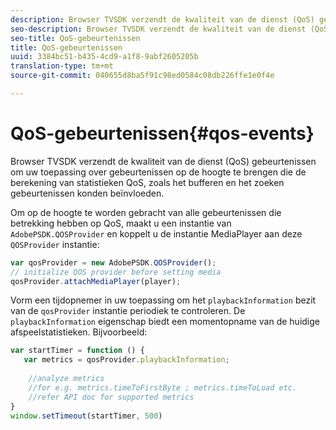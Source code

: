 ```yaml
---
description: Browser TVSDK verzendt de kwaliteit van de dienst (QoS) gebeurtenissen om uw toepassing over gebeurtenissen op de hoogte te brengen die de berekening van statistieken QoS, zoals het bufferen en het zoeken gebeurtenissen konden beïnvloeden.
seo-description: Browser TVSDK verzendt de kwaliteit van de dienst (QoS) gebeurtenissen om uw toepassing over gebeurtenissen op de hoogte te brengen die de berekening van statistieken QoS, zoals het bufferen en het zoeken gebeurtenissen konden beïnvloeden.
seo-title: QoS-gebeurtenissen
title: QoS-gebeurtenissen
uuid: 3384bc51-b435-4cd9-a1f8-9abf2605205b
translation-type: tm+mt
source-git-commit: 040655d8ba5f91c98ed0584c08db226ffe1e0f4e

---
```



# QoS-gebeurtenissen{#qos-events}

Browser TVSDK verzendt de kwaliteit van de dienst (QoS) gebeurtenissen om uw toepassing over gebeurtenissen op de hoogte te brengen die de berekening van statistieken QoS, zoals het bufferen en het zoeken gebeurtenissen konden beïnvloeden.

Om op de hoogte te worden gebracht van alle gebeurtenissen die betrekking hebben op QoS, maakt u een instantie van `AdobePSDK.QOSProvider` en koppelt u de instantie MediaPlayer aan deze `QOSProvider` instantie:

```js
var qosProvider = new AdobePSDK.QOSProvider(); 
// initialize QOS provider before setting media  
qosProvider.attachMediaPlayer(player);
```

Vorm een tijdopnemer in uw toepassing om het `playbackInformation` bezit van de `qosProvider` instantie periodiek te controleren. De `playbackInformation` eigenschap biedt een momentopname van de huidige afspeelstatistieken. Bijvoorbeeld:

```js
var startTimer = function () { 
   var metrics = qosProvider.playbackInformation; 
 
    //analyze metrics 
    //for e.g. metrics.timeToFirstByte ; metrics.timeToLoad etc.  
    //refer API doc for supported metrics  
} 
window.setTimeout(startTimer, 500) 
```

